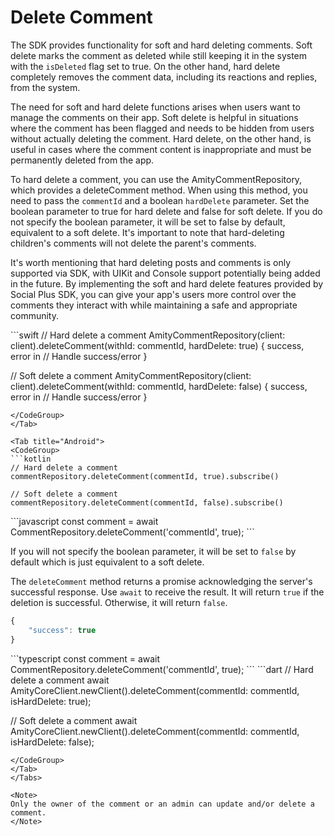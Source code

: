 # Delete Comment

The SDK provides functionality for soft and hard deleting comments. Soft delete marks the comment as deleted while still keeping it in the system with the `isDeleted` flag set to true. On the other hand, hard delete completely removes the comment data, including its reactions and replies, from the system.&#x20;

The need for soft and hard delete functions arises when users want to manage the comments on their app. Soft delete is helpful in situations where the comment has been flagged and needs to be hidden from users without actually deleting the comment. Hard delete, on the other hand, is useful in cases where the comment content is inappropriate and must be permanently deleted from the app.

To hard delete a comment, you can use the AmityCommentRepository, which provides a deleteComment method. When using this method, you need to pass the `commentId` and a boolean `hardDelete` parameter. Set the boolean parameter to true for hard delete and false for soft delete. If you do not specify the boolean parameter, it will be set to false by default, equivalent to a soft delete. It's important to note that hard-deleting children's comments will not delete the parent's comments.

It's worth mentioning that hard deleting posts and comments is only supported via SDK, with UIKit and Console support potentially being added in the future. By implementing the soft and hard delete features provided by Social Plus SDK, you can give your app's users more control over the comments they interact with while maintaining a safe and appropriate community.

<Tabs>
<Tab title="iOS">
<CodeGroup>
```swift
// Hard delete a comment
AmityCommentRepository(client: client).deleteComment(withId: commentId, hardDelete: true) { success, error in
    // Handle success/error
}

// Soft delete a comment
AmityCommentRepository(client: client).deleteComment(withId: commentId, hardDelete: false) { success, error in
    // Handle success/error
}
```
</CodeGroup>
</Tab>

<Tab title="Android">
<CodeGroup>
```kotlin
// Hard delete a comment
commentRepository.deleteComment(commentId, true).subscribe()

// Soft delete a comment
commentRepository.deleteComment(commentId, false).subscribe()
```
</CodeGroup>
</Tab>

<Tab title="JavaScript">
```javascript
const comment = await CommentRepository.deleteComment('commentId', true);
```

If you will not specify the boolean parameter, it will be set to `false` by default which is just equivalent to a soft delete.

The `deleteComment` method returns a promise acknowledging the server's successful response. Use `await` to receive the result. It will return `true` if the deletion is successful. Otherwise, it will return `false`.

```javascript
{
    "success": true
}
```
</Tab>

<Tab title="TypeScript">
<CodeGroup>
```typescript
const comment = await CommentRepository.deleteComment('commentId', true);
```
</CodeGroup>
</Tab>

<Tab title="Flutter">
<CodeGroup>
```dart
// Hard delete a comment
await AmityCoreClient.newClient().deleteComment(commentId: commentId, isHardDelete: true);

// Soft delete a comment
await AmityCoreClient.newClient().deleteComment(commentId: commentId, isHardDelete: false);
```
</CodeGroup>
</Tab>
</Tabs>

<Note>
Only the owner of the comment or an admin can update and/or delete a comment.
</Note>